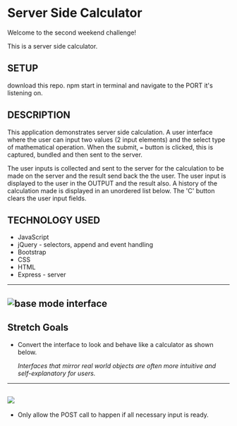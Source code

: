 # Server Side Calculator

Welcome to the second weekend challenge!

This is a server side calculator. 

## SETUP
download this repo. npm start in terminal and navigate to the PORT it's listening on. 

## DESCRIPTION
 This application demonstrates server side calculation. 
 A user interface where the user can input two values (2 input elements) and the select type of mathematical operation. When the submit, `=` button is clicked, this is captured, bundled  and then sent to the server. 

 The user inputs is collected and sent to the server for the calculation to be made on the server and the result send back the the user.
The user input is displayed to the user in the OUTPUT and the result also.
A history of the calculation made is displayed in an unordered list below.
The  'C' button  clears the user input fields.


## TECHNOLOGY USED
- JavaScript
- jQuery - selectors, append and event handling
- Bootstrap
- CSS
- HTML
- Express - server 




---
![base mode interface](images/baseMode.png)
---

## Stretch Goals

- Convert the interface to look and behave like a calculator as shown below.

  *Interfaces that mirror real world objects are often more intuitive and self-explanatory for users.*

---
![](serverSideCalc.gif)
---

- Only allow the POST call to happen if all necessary input is ready.


